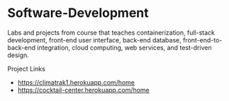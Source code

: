 # Software-Development
Labs and projects from course that teaches containerization, full-stack development, front-end user interface, back-end database, front-end-to-back-end integration, cloud computing, web services, and test-driven design.

Project Links
- https://climatrak1.herokuapp.com/home
- https://cocktail-center.herokuapp.com/home 
